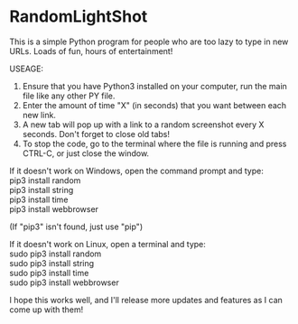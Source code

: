 # RandomLightShot
This is a simple Python program for people who are too lazy to type in new URLs. Loads of fun, hours of entertainment!

USEAGE:
1. Ensure that you have Python3 installed on your computer, run the main file like any other PY file.
2. Enter the amount of time "X" (in seconds) that you want between each new link.
3. A new tab will pop up with a link to a random screenshot every X seconds. Don't forget to close old tabs!
4. To stop the code, go to the terminal where the file is running and press CTRL-C, or just close the window.

If it doesn't work on Windows, open the command prompt and type:<br>
pip3 install random<br>
pip3 install string<br>
pip3 install time<br>
pip3 install webbrowser

(If "pip3" isn't found, just use "pip")

If it doesn't work on Linux, open a terminal and type:<br>
sudo pip3 install random<br>
sudo pip3 install string<br>
sudo pip3 install time<br>
sudo pip3 install webbrowser

I hope this works well, and I'll release more updates and features as I can come up with them!
